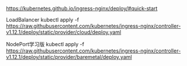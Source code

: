 https://kubernetes.github.io/ingress-nginx/deploy/#quick-start



LoadBalancer
kubectl apply -f https://raw.githubusercontent.com/kubernetes/ingress-nginx/controller-v1.12.1/deploy/static/provider/cloud/deploy.yaml

NodePort学习版
kubectl apply -f https://raw.githubusercontent.com/kubernetes/ingress-nginx/controller-v1.12.1/deploy/static/provider/baremetal/deploy.yaml
